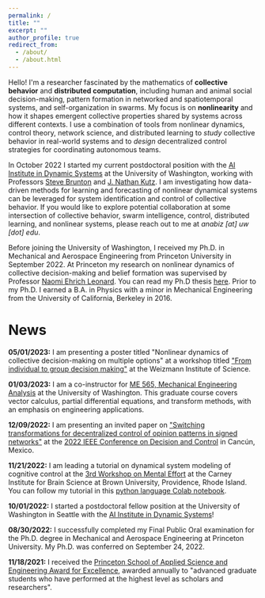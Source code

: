 ```yaml
---
permalink: /
title: ""
excerpt: ""
author_profile: true
redirect_from: 
  - /about/
  - /about.html
---
```




Hello! I'm a researcher fascinated by the mathematics of **collective behavior** and **distributed computation**, including human and animal social decision-making, pattern formation in networked and spatiotemporal systems, and self-organization in swarms. My focus is on **nonlinearity** and how it shapes emergent collective properties shared by systems across different contexts. I use a combination of tools from nonlinear dynamics, control theory, network science, and distributed learning to *study* collective behavior in real-world systems and to *design* decentralized control strategies for coordinating autonomous teams. 

In October 2022 I started my current postdoctoral position with the [AI Institute in Dynamic Systems](http://dynamicsai.org/) at the University of Washington, working with Professors [Steve Brunton](https://www.eigensteve.com/) and [J. Nathan Kutz](https://amath.washington.edu/people/j-nathan-kutz). I am investigating how data-driven methods for learning and forecasting of nonlinear dynamical systems can be leveraged for system identification and control of collective behavior. If you would like to explore potential collaboration at some intersection of collective behavior, swarm intelligence, control, distributed learning, and nonlinear systems, please reach out to me at *anabiz [at] uw [dot] edu*. 

Before joining the University of Washington, I received my Ph.D. in Mechanical and Aerospace Engineering from Princeton University in September 2022. At Princeton my research on nonlinear dynamics of collective decision-making and belief formation was supervised by Professor [Naomi Ehrich Leonard](https://naomi.princeton.edu/). You can read my Ph.D thesis [here](https://naomi.princeton.edu/wp-content/uploads/sites/744/2022/09/AnastasiaThesis.pdf). Prior to my Ph.D. I earned a B.A. in Physics with a minor in Mechanical Engineering from the University of California, Berkeley in 2016.



News 
======

**05/01/2023:** I am presenting a poster titled "Nonlinear dynamics of collective decision-making on multiple options" at a workshop titled ["From individual
to group decision making"](https://www.weizmann.ac.il/conferences/FITGD2023/) at the Weizmann Institute of Science.

**01/03/2023:** I am a co-instructor for [ME 565, Mechanical Engineering Analysis](https://faculty.washington.edu/sbrunton/me565/) at the University of Washington. This graduate course covers vector calculus, partial differential equations, and transform methods, with an emphasis on engineering applications. 

**12/09/2022:** I am presenting an invited paper on ["Switching transformations for decentralized control of opinion patterns in signed networks"](https://ieeexplore.ieee.org/abstract/document/9805772) at the [2022 IEEE Conference on Decision and Control](https://cdc2022.ieeecss.org/) in Cancún, Mexico.

**11/21/2022:** I am leading a tutorial on dynamical system modeling of cognitive control at the [3rd Workshop on Mental Effort](https://sites.google.com/view/mental-effort) at the Carney Institute for Brain Science at Brown University, Providence, Rhode Island. You can follow my tutorial in this [python language Colab notebook](https://drive.google.com/file/d/1NOA6vwDUw2xblq2v3CvLaGxE6QPpgELy/view?usp=sharing).

**10/01/2022:** I started a postdoctoral fellow position at the University of Washington in Seattle with the [AI Institute in Dynamic Systems](http://dynamicsai.org/)!

**08/30/2022:** I successfully completed my Final Public Oral examination for the Ph.D. degree in Mechanical and Aerospace Engineering at Princeton University. My Ph.D. was conferred on September 24, 2022. 

**11/18/2021:** I received the [Princeton School of Applied Science and Engineering Award for Excellence](https://engineering.princeton.edu/news/2021/12/08/award-excellence-honors-graduate-student-achievement-2), awarded annually to "advanced graduate students who have performed at the highest level as scholars and researchers".